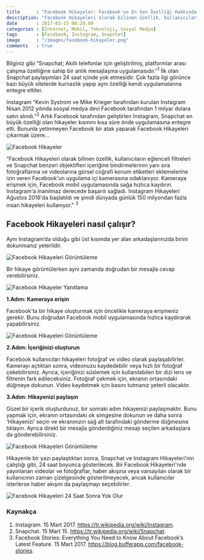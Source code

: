 ```yaml
---
title      : "Facebook Hikayeler: Facebook'un En Son Özelliği Hakkında Bilmeniz Gereken Her Şey"
description: "Facebook Hikayeleri olarak bilinen özellik, kullanıcıların eğlenceli filtreleri ve Snapchat benzeri objektifleri içeriğine..."
date       : 2017-03-15 00:20:00
categories : [İnternet, Mobil, Teknoloji, Sosyal Medya]
tags       : [Facebook, İnstagram, Snapchat]
image      : "/images/facebook-hikayeler.png"
comments   : true
---
```


Bilginiz gibi “Snapchat; Akıllı telefonlar için geliştirilmiş, platformlar arası çalışma özelliğine sahip bir anlık mesajlaşma uygulamasıdır.”<sup>1</sup> İlk olan Snapchat paylaşımları 24 saat içinde yok etmesidir.  Çok fazla ilgi görünce bazı büyük sitelerde kurnazlık yapıp aynı özelliği kendi uygulamalarına entegre ettiler.

Instagram “Kevin Systrom ve Mike Krieger tarafından kurulan Instagram Nisan 2012 yılında sosyal medya devi Facebook tarafından 1 milyar dolara satın alındı.”<sup>2</sup> Artık Facebook tarafından geliştirlen Instagram, Snapchat en büyük özelliği olan hikayeler kısmını kısa süre önde uygulamasına entegre etti. 
Bununla yetinmeyen Facebook bir atak yaparak Facebook Hikayeleri çıkarmak üzere...

![Facebook Hikayeler](https://ahmetcadirci.com.tr/images/galeri/facebook-hikayeler.gif "Facebook Hikayeler")

“Facebook Hikayeleri olarak bilinen özellik, kullanıcıların eğlenceli filtreleri ve Snapchat benzeri objektifleri içeriğine bindirmelerinin yanı sıra fotoğraflarına ve videolarına görsel coğrafi konum etiketleri eklemelerine izin veren Facebook'un uygulama içi kamerasına odaklanıyor. Kameraya erişmek için, Facebook mobil uygulamasında sağa hızlıca kaydırın.
Instagram'a inanılmaz derecede başarılı sağladı. Instagram Hikayeleri Ağustos 2016'da başlatıldı ve şimdi dünyada günlük 150 milyondan fazla insan hikayeleri kullanıyor." <sup>3</sup>

## Facebook Hikayeleri nasıl çalışır?

Aynı Instagram’da olduğu gibi üst kısımda yer alan arkadaşlarınızda birini dokunmanız yeterlidir. 

![Facebook Hikayeleri Görüntüleme](https://ahmetcadirci.com.tr/images/galeri/facebook-hikayeler-goruntuleme.gif "Facebook Hikayeleri Görüntüleme")

Bir hikaye görüntülerken aynı zamanda doğrudan bir mesajla cevap verebilirsiniz.

![Facebook Hikayeler Yanıtlama](https://ahmetcadirci.com.tr/images/galeri/facebook-hikayeler-yanit.gif "Facebook Hikayeler Yanıtlama")

**1.Adım: Kameraya erişin**

Facebook'ta bir hikaye oluşturmak için öncelikle kameraya erişmeniz gerekir. Bunu doğrudan Facebook mobil uygulamasında hızlıca kaydırarak yapabilirsiniz.

![Facebook Hikayeleri Görüntüleme](https://ahmetcadirci.com.tr/images/galeri/facebook-hikayeler-goruntuleme-2.gif "Facebook Hikayeleri Görüntüleme")

**2.Adım: İçeriğinizi oluşturun**

Facebook kullanıcıları hikayeleri fotoğraf ve video olarak paylaşabilirler. Kamerayı açtıktan sonra, videonuzu kaydedebilir veya hızlı bir fotoğraf çekebilirsiniz. Ayrıca, içeriğinizi süslemek için kullanılabilen bir dizi lens ve filtrenin fark edileceksiniz. Fotoğraf çekmek için, ekranın ortasındaki düğmeye dokunun. Video kaydetmek için basını tutmanız yeterli olacaktır. 

**3.Adım: Hikayenizi paylaşın**

Güzel bir içerik oluşturdunuz, bir sonraki adım hikayenizi paylaşmaktır. Bunu yapmak için, ekranın ortasındaki ok simgesine dokunun ve daha sonra ‘Hikayenizi’ seçin ve ekranınızın sağ alt tarafındaki gönderme düğmesine tıklayın. Ayrıca direkt bir mesajla gönderdiğiniz mesajı seçilen arkadaşlara da gönderebilirsiniz.

![Facebook Hikayeleri Görüntüleme](https://ahmetcadirci.com.tr/images/galeri/facebook-hikayeler-goruntuleme-2.gif "Facebook Hikayeleri Görüntüleme")

Hikayenle bir yazı paylaştıktan sonra, Snapchat ve Instagram Hikayeleri'nin çalıştığı gibi, 24 saat boyunca gösterilecek. Bir Facebook Hikayeleri'nde yayınlanan videolar ve fotoğraflar, haber akışına veya varsayılan olarak bir kullanıcının zaman çizelgesinde gösterilmeyecek, ancak kullanıcılar isterlerse haber akışını da paylaşmayı seçebilirler.

![Facebook Hikayeleri 24 Saat Sonra Yok Olur](https://ahmetcadirci.com.tr/images/galeri/facebook-hikayeler-24-saat.png "Facebook Hikayeleri 24 Saat Sonra Yok Olur")

### Kaynakça
1. Instagram. 15 Mart 2017. https://tr.wikipedia.org/wiki/Instagram.
2. Snapchat. 15 Mart 15. https://tr.wikipedia.org/wiki/Snapchat.
3. Facebook Stories: Everything You Need to Know About Facebook’s Latest Feature. 15 Mart 2017. https://blog.bufferapp.com/facebook-stories.